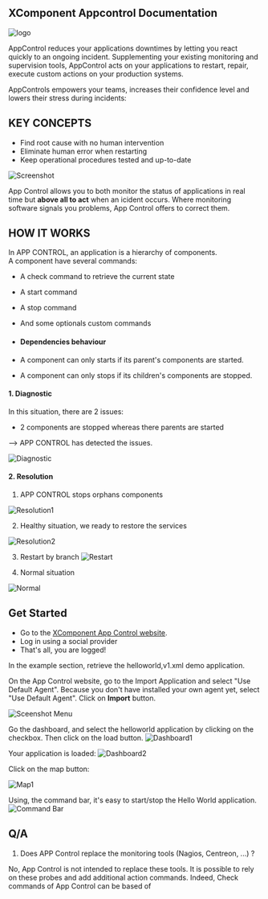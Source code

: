 
##  XComponent Appcontrol Documentation

![logo](images/logo.svg)



AppControl reduces your applications downtimes by letting you react quickly to an ongoing incident.
Supplementing your existing monitoring and supervision tools, AppControl acts on your applications to restart, repair, execute custom actions on your production systems.

AppControls empowers your teams, increases their confidence level and lowers their stress during incidents:

## KEY CONCEPTS

* Find root cause with no human intervention
* Eliminate human error when restarting
* Keep operational procedures tested and up-to-date

![Screenshot](images/screenshot.png)


App Control allows you to both monitor the status of applications in real time but **above all to act** when an icident occurs.
Where monitoring software signals you problems, App Control offers to correct them.

## HOW IT WORKS

In APP CONTROL, an application is a hierarchy of components. <br> A component have several commands:
* A check command to retrieve the current state
* A start command 
* A stop command
* And some optionals custom commands


* #### Dependencies behaviour
* A component can only starts if its parent's components are started. 
* A component can only stops if its children's components are stopped.
 


#### 1. Diagnostic

In this situation, there are 2 issues:
- 2 components are stopped whereas there parents are started

--> APP CONTROL has detected the issues. 

![Diagnostic](images/diagnostic.png)

#### 2. Resolution

1. APP CONTROL stops orphans components

![Resolution1](images/resolution1.png)

2. Healthy situation, we ready to restore the services 

![Resolution2](images/resolution2.png)

3. Restart by branch
![Restart](images/restart.png)

4. Normal situation

![Normal](images/normal.png)


## Get Started

* Go to the [XComponent App Control website](https://appcontrol.xcomponent.com).
* Log in using a social provider
* That's all, you are logged!

In the example section, retrieve the helloworld,v1.xml demo application.

On the App Control website, go to the Import Application and select "Use Default Agent". 
Because you don't have installed your own agent yet, select "Use Default Agent". 
Click on **Import** button.

![Sceenshot Menu](images/sceenshot_menu.png)

Go the dashboard, and select the helloworld application by clicking on the checkbox.
Then click on the load button.
![Dashboard1](images/dashboard1.png)

Your application is loaded:
![Dashboard2](images/dashboard2.png)

Click on the map button:

![Map1](images/map1.png)

Using, the command bar, it's easy to start/stop the Hello World application.
![Command Bar](images/command_bar.png)


## Q/A

1. Does APP Control replace the monitoring tools (Nagios, Centreon, ...) ?

No, App Control is not intended to replace these tools. It is possible to rely on these probes and add additional action commands.
Indeed, Check commands of App Control can be based of
